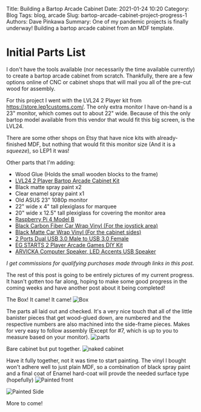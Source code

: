 Title: Building a Bartop Arcade Cabinet
Date: 2021-01-24 10:20
Category: Blog
Tags: blog, arcade
Slug: bartop-arcade-cabinet-project-progress-1
Authors: Dave Pinkawa
Summary: One of my pandemic projects is finally underway! Building a bartop arcade cabinet from an MDF template.

# Initial Parts List

I don't have the tools available (nor necessarily the time available currently) to create a bartop arcade cabinet from scratch. Thankfully, there are a few options online of CNC or cabinet shops that will mail you all of the pre-cut wood for assembly. 

For this project I went with the LVL24 2 Player kit from <a href="https://store.lep1customs.com/" target="_blank" rel="noopener noreferrer">https://store.lep1customs.com/</a>. The only extra monitor I have on-hand is a 23" monitor, which comes out to about 22" wide. Because of this the only bartop model available from this vendor that would fit this big screen, is the LVL24.

There are some other shops on Etsy that have nice kits with already-finished MDF, but nothing that would fit this monitor size (And it is a _squeeze_), so LEP1 it was!

Other parts that I'm adding:

* Wood Glue (Holds the small wooden blocks to the frame)
* <a href="https://store.lep1customs.com/collections/bartop-arcade-cabinet-kits/products/lvl24-2-player-bartop-arcade-cabinet-kit-for-up-to-24-screens-happ-or-sanwa" target="_blank" rel="noopener noreferrer">LVL24 2 Player Bartop Arcade Cabinet Kit</a>
* Black matte spray paint x2
* Clear enamel spray paint x1
* Old ASUS 23" 1080p monitor
* 22" wide x 4" tall plexiglass for marquee
* 20" wide x 12.5" tall plexiglass for covering the monitor area
* <a href="https://www.amazon.com/CanaKit-Raspberry-4GB-Starter-Kit/dp/B07V5JTMV9/ref=as_li_ss_tl?cv_ct_cx=raspberry+pi+4&dchild=1&keywords=raspberry+pi+4&pd_rd_i=B07V5JTMV9&pd_rd_r=aa1cceeb-3f3e-4516-a7fb-cd9fc92c285e&pd_rd_w=E0bw0&pd_rd_wg=umAVO&pf_rd_p=a64002b9-9c26-4361-b8a1-b0f5a4835670&pf_rd_r=Y13R2W5HZBVX929MN9CT&psc=1&qid=1611431876&sr=1-1-38d0a374-3318-4625-ad92-b6761a63ecf6&linkCode=ll1&tag=pkwaus-20&linkId=1a1849474f93f30b20e2587806810ca1&language=en_US" target="_blank" rel="noopener noreferrer">Raspberry Pi 4 Model B</a>
* <a href="https://www.amazon.com/gp/product/B00L9J4JRG/ref=as_li_ss_tl?ie=UTF8&psc=1&linkCode=ll1&tag=pkwaus-20&linkId=a6ff8f787cdc5d7ace58ce0e4dd288fa&language=en_US" target="_blank" rel="noopener noreferrer">Black Carbon Fiber Car Wrap Vinyl (For the joystick area)</a>
* <a href="https://www.amazon.com/gp/product/B07PRNGMK9/ref=as_li_ss_tl?ie=UTF8&psc=1&linkCode=ll1&tag=pkwaus-20&linkId=8255f780dd4cbe1ad7eebcfa4898dcce&language=en_US" target="_blank" rel="noopener noreferrer">Black Matte Car Wrap Vinyl (For the cabinet sides)</a>
* <a href="https://www.amazon.com/gp/product/B01MY1WDIU/ref=as_li_ss_tl?ie=UTF8&psc=1&linkCode=ll1&tag=pkwaus-20&linkId=cf562d933931847988b525fa34f59118&language=en_US" target="_blank" rel="noopener noreferrer">2 Ports Dual USB 3.0 Male to USB 3.0 Female</a>
* <a href="https://www.amazon.com/gp/product/B07QRRLCKD/ref=as_li_ss_tl?ie=UTF8&psc=1&linkCode=ll1&tag=pkwaus-20&linkId=537440db2016a4eeb5f2cab85fdac68e&language=en_US" target="_blank" rel="noopener noreferrer">EG STARTS 2 Player Arcade Games DIY Kit</a>
* <a href="https://www.amazon.com/gp/product/B01KC7WGQQ/ref=as_li_ss_tl?ie=UTF8&psc=1&linkCode=ll1&tag=pkwaus-20&linkId=e5dee96f4d135855c5f3a050de7a1574&language=en_US" target="_blank" rel="noopener noreferrer">ARVICKA Computer Speaker, LED Accents USB Speaker</a>

_I get commissions for qualifying purchases made through links in this post._

The rest of this post is going to be entirely pictures of my current progress. It hasn't gotten too far along, hoping to make some good progress in the coming weeks and have another post about it being completed!

The Box! It came! It came!
![Box](https://pinkawa.blob.core.windows.net/pinkawapublicimages/1-24-2021-lep1-box.JPG "Box")

The parts all laid out and checked. It's a very nice touch that all of the little banister pieces that get wood-glued down, are numbered and the respective numbers are also machined into the side-frame pieces. Makes for very easy to follow assembly (Except for #7, which is up to you to measure based on your monitor). 
![parts](https://pinkawa.blob.core.windows.net/pinkawapublicimages/1-24-2021-lep1-parts.JPG "parts")

Bare cabinet but put together.
![naked cabinet](https://pinkawa.blob.core.windows.net/pinkawapublicimages/1-24-2021-lep1-basic.jpg "naked cabinet")

Have it fully together, not it was time to start painting. The vinyl I bought won't adhere well to just plain MDF, so a combination of black spray paint and a final coat of Enamel hard-coat will provde the needed surface type (hopefully)
![Painted front](https://pinkawa.blob.core.windows.net/pinkawapublicimages/1-24-2021-bartop-black-front.jpg "Painted front")

![Painted Side](https://pinkawa.blob.core.windows.net/pinkawapublicimages/1-24-2021-bartop-black-side.jpg "Painted Side")

More to come!